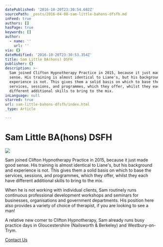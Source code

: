 ```yaml
---
datePublished: '2016-10-20T23:30:54.682Z'
sourcePath: _posts/2016-04-08-sam-little-bahons-dfsfh.md
inFeed: true
authors: []
hasPage: true
keywords: []
author:
  - name: ''
    url: ''
via: {}
dateModified: '2016-10-20T23:30:53.354Z'
title: Sam Little BA(hons) DSFH
publisher: {}
description: >-
  Sam joined Clifton Hypnotherapy Practice in 2015, because it just made good
  sense. His training is almost identical to Liane's, but his background and
  experience is not. This gives them a solid basis on which to base the
  services, sessions, and programmes, which they offer, whilst they each have
  different additional skills to bring to the mix.
inLanguage: null
starred: true
url: sam-little-bahons-dfsfh/index.html
_type: Article

---
```

# Sam Little BA(hons) DSFH
![](https://s3-us-west-2.amazonaws.com/the-grid-img/p/8db4601336048b63b2122c1fe4eb7629fe19cd9f.png)

Sam joined Clifton Hypnotherapy Practice in 2015, because it just made good sense. His training is almost identical to Liane's, but his background and experience is not. This gives them a solid basis on which to base the services, sessions, and programmes, which they offer, whilst they each have different additional skills to bring to the mix.

When he is not working with individual clients, Sam routinely runs continuous professional development workshops and seminars for businesses, organisations and government departments. His position here also provides a variety of choice of therapist, if you are looking to see a man!

A relative new comer to Clifton Hypnotherapy, Sam already runs busy practice days in Gloucestershire (Nailsworth & Berkeley) and Westbury-on-Trym.

[Contact Us][0]

[0]: http://www.cliftonhypnotherapy.com/contact-us/